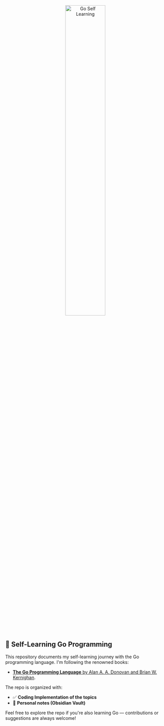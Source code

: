 
<div style="text-align: center;">
  <img
    src="https://opensource.google/static/images/projects/os-projects-go.svg"
    alt="Go Self Learning"
    style="width:50%; max-width:50%; height:auto; border-radius:9px;"
  />
</div>


<br/>

## 📘 Self-Learning Go Programming

This repository documents my self-learning journey with the Go programming language. I'm following the renowned books:
* [**The Go Programming Language** by Alan A. A. Donovan and Brian W. Kernighan](https://www.google.co.in/books/edition/The_Go_Programming_Language/1Z80jwEACAAJ?hl=en).

The repo is organized with:

* ✅ **Coding Implementation of the topics**
* 📝 **Personal notes (Obsidian Vault)**


Feel free to explore the repo if you're also learning Go — contributions or suggestions are always welcome!
